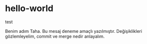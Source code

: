 # hello-world
test

Benim adım Taha. Bu mesaj deneme amaçlı yazılmıştır.
Değişiklikleri gözlemleyelim, commit ve merge nedir anlayalım.
